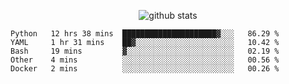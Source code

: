 <!-- <h1 align="center">Hello 👋 </h3> -->

<p align="center">
  <img src="https://github-readme-stats.vercel.app/api?username=syeehyn&hide=stars,prs,issues,contribs&count_private=true&hide_title=true" alt="github stats" />
</p>

<!--START_SECTION:waka-->
```text
Python   12 hrs 38 mins  █████████████████████▓░░░   86.29 % 
YAML     1 hr 31 mins    ██▓░░░░░░░░░░░░░░░░░░░░░░   10.42 % 
Bash     19 mins         ▓░░░░░░░░░░░░░░░░░░░░░░░░   02.19 % 
Other    4 mins          ░░░░░░░░░░░░░░░░░░░░░░░░░   00.56 % 
Docker   2 mins          ░░░░░░░░░░░░░░░░░░░░░░░░░   00.26 % 
```
<!--END_SECTION:waka-->
